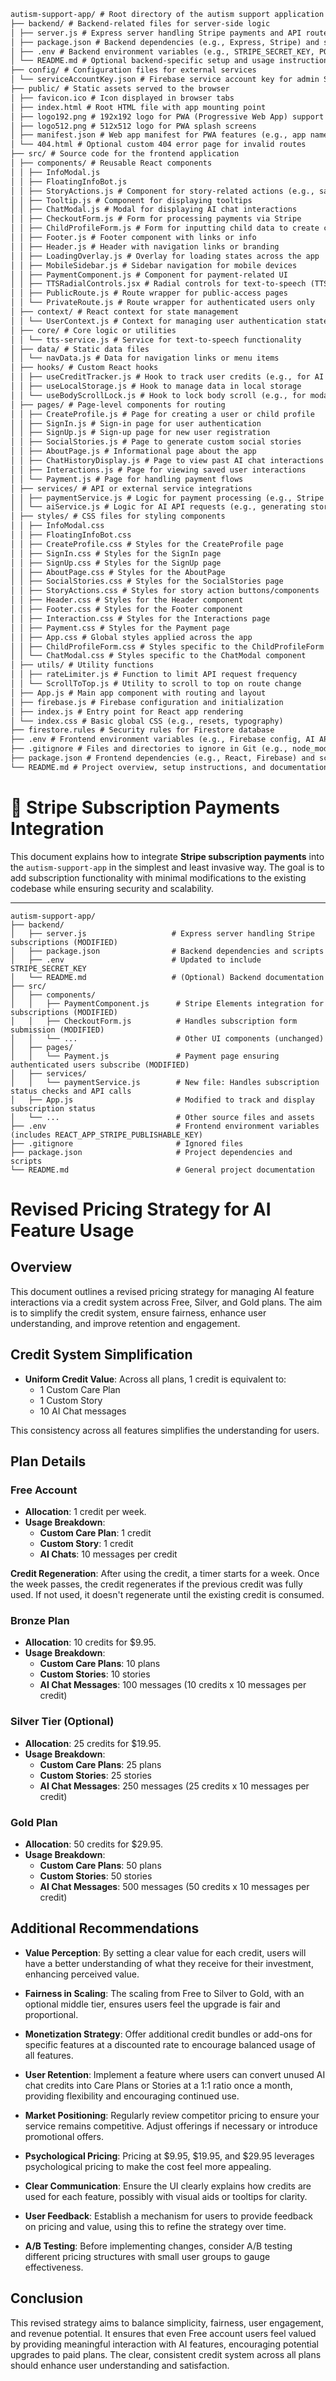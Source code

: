 ```markdown
autism-support-app/ # Root directory of the autism support application
├── backend/ # Backend-related files for server-side logic
│ ├── server.js # Express server handling Stripe payments and API routes
│ ├── package.json # Backend dependencies (e.g., Express, Stripe) and scripts
│ ├── .env # Backend environment variables (e.g., STRIPE_SECRET_KEY, PORT)
│ └── README.md # Optional backend-specific setup and usage instructions
├── config/ # Configuration files for external services
│ └── serviceAccountKey.json # Firebase service account key for admin SDK access
├── public/ # Static assets served to the browser
│ ├── favicon.ico # Icon displayed in browser tabs
│ ├── index.html # Root HTML file with app mounting point
│ ├── logo192.png # 192x192 logo for PWA (Progressive Web App) support
│ ├── logo512.png # 512x512 logo for PWA splash screens
│ ├── manifest.json # Web app manifest for PWA features (e.g., app name, icons)
│ └── 404.html # Optional custom 404 error page for invalid routes
├── src/ # Source code for the frontend application
│ ├── components/ # Reusable React components
│ │ ├── InfoModal.js
│ │ ├── FloatingInfoBot.js
│ │ ├── StoryActions.js # Component for story-related actions (e.g., save, share)
│ │ ├── Tooltip.js # Component for displaying tooltips
│ │ ├── ChatModal.js # Modal for displaying AI chat interactions
│ │ ├── CheckoutForm.js # Form for processing payments via Stripe
│ │ ├── ChildProfileForm.js # Form for inputting child data to create custom care plans
│ │ ├── Footer.js # Footer component with links or info
│ │ ├── Header.js # Header with navigation links or branding
│ │ ├── LoadingOverlay.js # Overlay for loading states across the app
│ │ ├── MobileSidebar.js # Sidebar navigation for mobile devices
│ │ ├── PaymentComponent.js # Component for payment-related UI
│ │ ├── TTSRadialControls.jsx # Radial controls for text-to-speech (TTS) functionality
│ │ ├── PublicRoute.js # Route wrapper for public-access pages
│ │ └── PrivateRoute.js # Route wrapper for authenticated users only
│ ├── context/ # React context for state management
│ │ └── UserContext.js # Context for managing user authentication state
│ ├── core/ # Core logic or utilities
│ │ └── tts-service.js # Service for text-to-speech functionality
│ ├── data/ # Static data files
│ │ └── navData.js # Data for navigation links or menu items
│ ├── hooks/ # Custom React hooks
│ │ ├── useCreditTracker.js # Hook to track user credits (e.g., for AI usage)
│ │ ├── useLocalStorage.js # Hook to manage data in local storage
│ │ └── useBodyScrollLock.js # Hook to lock body scroll (e.g., for modals)
│ ├── pages/ # Page-level components for routing
│ │ ├── CreateProfile.js # Page for creating a user or child profile
│ │ ├── SignIn.js # Sign-in page for user authentication
│ │ ├── SignUp.js # Sign-up page for new user registration
│ │ ├── SocialStories.js # Page to generate custom social stories
│ │ ├── AboutPage.js # Informational page about the app
│ │ ├── ChatHistoryDisplay.js # Page to view past AI chat interactions
│ │ ├── Interactions.js # Page for viewing saved user interactions
│ │ └── Payment.js # Page for handling payment flows
│ ├── services/ # API or external service integrations
│ │ ├── paymentService.js # Logic for payment processing (e.g., Stripe API calls)
│ │ └── aiService.js # Logic for AI API requests (e.g., generating stories)
│ ├── styles/ # CSS files for styling components
│ │ ├── InfoModal.css
│ │ ├── FloatingInfoBot.css
│ │ ├── CreateProfile.css # Styles for the CreateProfile page
│ │ ├── SignIn.css # Styles for the SignIn page
│ │ ├── SignUp.css # Styles for the SignUp page
│ │ ├── AboutPage.css # Styles for the AboutPage
│ │ ├── SocialStories.css # Styles for the SocialStories page
│ │ ├── StoryActions.css # Styles for story action buttons/components
│ │ ├── Header.css # Styles for the Header component
│ │ ├── Footer.css # Styles for the Footer component
│ │ ├── Interaction.css # Styles for the Interactions page
│ │ ├── Payment.css # Styles for the Payment page
│ │ ├── App.css # Global styles applied across the app
│ │ ├── ChildProfileForm.css # Styles specific to the ChildProfileForm component
│ │ └── ChatModal.css # Styles specific to the ChatModal component
│ ├── utils/ # Utility functions
│ │ ├── rateLimiter.js # Function to limit API request frequency
│ │ └── ScrollToTop.js # Utility to scroll to top on route change
│ ├── App.js # Main app component with routing and layout
│ ├── firebase.js # Firebase configuration and initialization
│ ├── index.js # Entry point for React app rendering
│ └── index.css # Basic global CSS (e.g., resets, typography)
├── firestore.rules # Security rules for Firestore database
├── .env # Frontend environment variables (e.g., Firebase config, AI API keys)
├── .gitignore # Files and directories to ignore in Git (e.g., node_modules)
├── package.json # Frontend dependencies (e.g., React, Firebase) and scripts
└── README.md # Project overview, setup instructions, and documentation
```

# 🎉 Stripe Subscription Payments Integration

This document explains how to integrate **Stripe subscription payments** into the `autism-support-app` in the simplest and least invasive way. The goal is to add subscription functionality with minimal modifications to the existing codebase while ensuring security and scalability.

---

```plaintext
autism-support-app/
├── backend/
│   ├── server.js                   # Express server handling Stripe subscriptions (MODIFIED)
│   ├── package.json                # Backend dependencies and scripts
│   ├── .env                        # Updated to include STRIPE_SECRET_KEY
│   └── README.md                   # (Optional) Backend documentation
├── src/
│   ├── components/
│   │   ├── PaymentComponent.js      # Stripe Elements integration for subscriptions (MODIFIED)
│   │   ├── CheckoutForm.js          # Handles subscription form submission (MODIFIED)
│   │   └── ...                      # Other UI components (unchanged)
│   ├── pages/
│   │   └── Payment.js               # Payment page ensuring authenticated users subscribe (MODIFIED)
│   ├── services/
│   │   └── paymentService.js        # New file: Handles subscription status checks and API calls
│   ├── App.js                       # Modified to track and display subscription status
│   └── ...                          # Other source files and assets
├── .env                             # Frontend environment variables (includes REACT_APP_STRIPE_PUBLISHABLE_KEY)
├── .gitignore                       # Ignored files
├── package.json                     # Project dependencies and scripts
└── README.md                        # General project documentation
```

# Revised Pricing Strategy for AI Feature Usage

## Overview

This document outlines a revised pricing strategy for managing AI feature interactions via a credit system across Free, Silver, and Gold plans. The aim is to simplify the credit system, ensure fairness, enhance user understanding, and improve retention and engagement.

## Credit System Simplification

- **Uniform Credit Value**: Across all plans, 1 credit is equivalent to:
  - 1 Custom Care Plan
  - 1 Custom Story
  - 10 AI Chat messages

This consistency across all features simplifies the understanding for users.

## Plan Details

### Free Account

- **Allocation**: 1 credit per week.
- **Usage Breakdown**:
  - **Custom Care Plan**: 1 credit
  - **Custom Story**: 1 credit
  - **AI Chats**: 10 messages per credit

**Credit Regeneration**: After using the credit, a timer starts for a week. Once the week passes, the credit regenerates if the previous credit was fully used. If not used, it doesn't regenerate until the existing credit is consumed.

### Bronze Plan

- **Allocation**: 10 credits for $9.95.
- **Usage Breakdown**:
  - **Custom Care Plans**: 10 plans
  - **Custom Stories**: 10 stories
  - **AI Chat Messages**: 100 messages (10 credits x 10 messages per credit)

### Silver Tier (Optional)

- **Allocation**: 25 credits for $19.95.
- **Usage Breakdown**:
  - **Custom Care Plans**: 25 plans
  - **Custom Stories**: 25 stories
  - **AI Chat Messages**: 250 messages (25 credits x 10 messages per credit)

### Gold Plan

- **Allocation**: 50 credits for $29.95.
- **Usage Breakdown**:
  - **Custom Care Plans**: 50 plans
  - **Custom Stories**: 50 stories
  - **AI Chat Messages**: 500 messages (50 credits x 10 messages per credit)

## Additional Recommendations

- **Value Perception**: By setting a clear value for each credit, users will have a better understanding of what they receive for their investment, enhancing perceived value.

- **Fairness in Scaling**: The scaling from Free to Silver to Gold, with an optional middle tier, ensures users feel the upgrade is fair and proportional.

- **Monetization Strategy**: Offer additional credit bundles or add-ons for specific features at a discounted rate to encourage balanced usage of all features.

- **User Retention**: Implement a feature where users can convert unused AI chat credits into Care Plans or Stories at a 1:1 ratio once a month, providing flexibility and encouraging continued use.

- **Market Positioning**: Regularly review competitor pricing to ensure your service remains competitive. Adjust offerings if necessary or introduce promotional offers.

- **Psychological Pricing**: Pricing at $9.95, $19.95, and $29.95 leverages psychological pricing to make the cost feel more appealing.

- **Clear Communication**: Ensure the UI clearly explains how credits are used for each feature, possibly with visual aids or tooltips for clarity.

- **User Feedback**: Establish a mechanism for users to provide feedback on pricing and value, using this to refine the strategy over time.

- **A/B Testing**: Before implementing changes, consider A/B testing different pricing structures with small user groups to gauge effectiveness.

## Conclusion

This revised strategy aims to balance simplicity, fairness, user engagement, and revenue potential. It ensures that even Free account users feel valued by providing meaningful interaction with AI features, encouraging potential upgrades to paid plans. The clear, consistent credit system across all plans should enhance user understanding and satisfaction.
